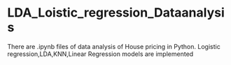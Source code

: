 # LDA_Loistic_regression_Dataanalysis
There are .ipynb files of data analysis of House pricing in Python.
Logistic regression,LDA,KNN,Linear Regression models are implemented

